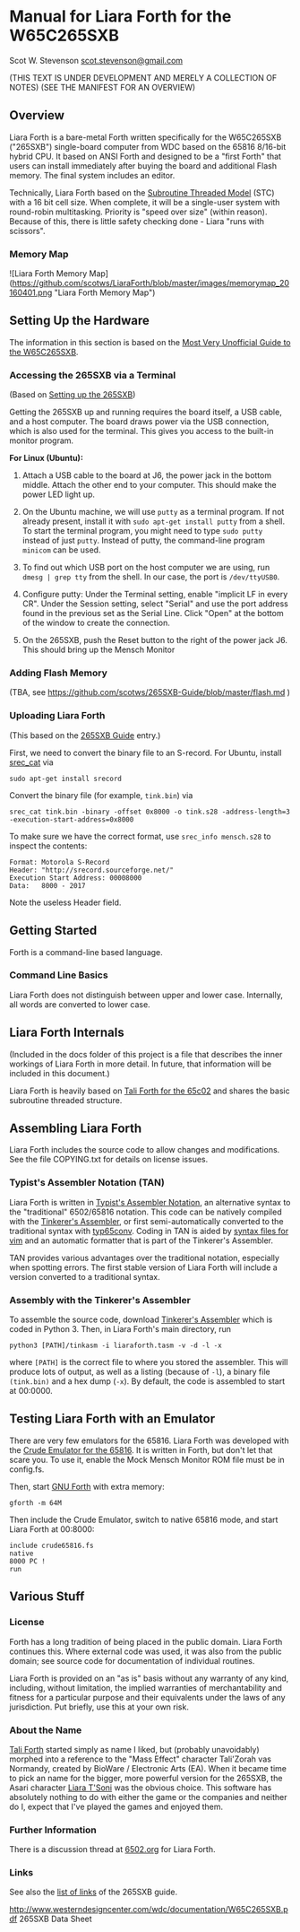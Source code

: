 # Manual for Liara Forth for the W65C265SXB

Scot W. Stevenson <scot.stevenson@gmail.com>

(THIS TEXT IS UNDER DEVELOPMENT AND MERELY A COLLECTION OF NOTES)
(SEE THE MANIFEST FOR AN OVERVIEW)

## Overview 

Liara Forth is a bare-metal Forth written specifically for the W65C265SXB
("265SXB") single-board computer from WDC based on the 65816 8/16-bit hybrid
CPU. It based on ANSI Forth and designed to be a "first Forth" that users can
install immediately after buying the board and additional Flash memory. The
final system includes an editor. 

Technically, Liara Forth based on the [Subroutine Threaded
Model](http://www.bradrodriguez.com/papers/moving1.htm) (STC) with a 16 bit cell
size. When complete, it will be a single-user system with round-robin
multitasking. Priority is "speed over size" (within reason). Because of this,
there is little safety checking done - Liara "runs with scissors". 

### Memory Map

![Liara Forth Memory Map]
(https://github.com/scotws/LiaraForth/blob/master/images/memorymap_20160401.png
"Liara Forth Memory Map")


## Setting Up the Hardware

The information in this section is based on the [Most Very Unofficial Guide to
the W65C265SXB](https://github.com/scotws/265SXB-Guide). 

### Accessing the 265SXB via a Terminal

(Based on [Setting up the
265SXB](https://github.com/scotws/265SXB-Guide/blob/master/setup.md))

Getting the 265SXB up and running requires the board itself, a USB cable, and a
host computer. The board draws power via the USB connection, which is also used
for the terminal. This gives you access to the built-in monitor program.

**For Linux (Ubuntu):**

1. Attach a USB cable to the board at J6, the power jack in the bottom middle.
Attach the other end to your computer. This should make the power LED light up.

2. On the Ubuntu machine, we will use `putty` as a terminal program. If not
   already present, install it with `sudo apt-get install putty` from a shell.
   To start the terminal program, you might need to type `sudo putty` instead of
   just `putty`. Instead of putty, the command-line program `minicom` can be
   used. 

3. To find out which USB port on the host computer we are using, run `dmesg |
   grep tty` from the shell. In our case, the port is `/dev/ttyUSB0`.

4. Configure putty: Under the Terminal setting, enable "implicit LF in every
   CR". Under the Session setting, select "Serial" and use the port address
   found in the previous set as the Serial Line. Click "Open" at the bottom of
   the window to create the connection.

5. On the 265SXB, push the Reset button to the right of the power jack J6. This
   should bring up the Mensch Monitor


### Adding Flash Memory

(TBA, see https://github.com/scotws/265SXB-Guide/blob/master/flash.md )

### Uploading Liara Forth

(This based on the [265SXB
Guide](https://github.com/scotws/265SXB-Guide/blob/master/entering_code.md)
entry.)

First, we need to convert the binary file to an S-record. For Ubuntu, install
[srec_cat](http://srecord.sourceforge.net/man/man1/srec_examples.html) via
```
sudo apt-get install srecord
```

Convert the binary file (for example, ```tink.bin```) via
```
srec_cat tink.bin -binary -offset 0x8000 -o tink.s28 -address-length=3
-execution-start-address=0x8000
```
To make sure we have the correct format, use ```srec_info mensch.s28``` to
inspect the contents:
```
Format: Motorola S-Record
Header: "http://srecord.sourceforge.net/"
Execution Start Address: 00008000
Data:   8000 - 2017
```
Note the useless Header field.



## Getting Started

Forth is a command-line based language. 

### Command Line Basics

Liara Forth does not distinguish between upper and lower case. Internally, all
words are converted to lower case.

## Liara Forth Internals

(Included in the docs folder of this project is a file that describes the inner
workings of Liara Forth in more detail. In future, that information will be
included in this document.)

Liara Forth is heavily based on [Tali Forth for the
65c02](https://github.com/scotws/TaliForth) and shares the basic subroutine
threaded structure. 


## Assembling Liara Forth

Liara Forth includes the source code to allow changes and modifications. See the
file COPYING.txt for details on license issues.

### Typist's Assembler Notation (TAN)

Liara Forth is written in [Typist's Assembler
Notation](https://docs.google.com/document/d/16Sv3Y-3rHPXyxT1J3zLBVq4reSPYtY2G6OSojNTm4SQ/),
an alternative syntax to the "traditional" 6502/65816 notation. This code 
can be natively compiled with the [Tinkerer's
Assembler](https://github.com/scotws/tinkasm), or first semi-automatically
converted to the traditional syntax with
[typ65conv](https://github.com/scotws/type65conv). Coding in TAN is aided by
[syntax files for vim](https://github.com/scotws/Typist-VIM-Syntax) and an
automatic formatter that is part of the Tinkerer's Assembler. 

TAN provides various advantages over the traditional notation, especially when
spotting errors. The first stable version of Liara Forth will include a version
converted to a traditional syntax.

### Assembly with the Tinkerer's Assembler

To assemble the source code, download [Tinkerer's
Assembler](https://github.com/scotws/tinkasm) which is coded in Python 3. Then,
in Liara Forth's main directory, run

```
python3 [PATH]/tinkasm -i liaraforth.tasm -v -d -l -x
```

where `[PATH]` is the correct file to where you stored the assembler. This will
produce lots of output, as well as a listing (because of `-l`), a binary file
`(tink.bin)` and a hex dump (`-x`). By default, the code is assembled to start
at 00:0000. 


## Testing Liara Forth with an Emulator

There are very few emulators for the 65816. Liara Forth was developed with
the [Crude Emulator for the 65816](https://github.com/scotws/crude65816).
It is written in Forth, but don't let that scare you. To use it, enable the
Mock Mensch Monitor ROM file must be in config.fs. 

Then, start [GNU Forth](https://www.gnu.org/software/gforth/) with extra 
memory:

```
gforth -m 64M
```
Then include the Crude Emulator, switch to native 65816 mode, and start Liara
Forth at 00:8000:

```
include crude65816.fs
native
8000 PC !
run
```

## Various Stuff


### License

Forth has a long tradition of being placed in the public domain. Liara Forth 
continues this. Where external code was used, it was also from the
public domain; see source code for documentation of individual routines. 

Liara Forth is provided on an "as is" basis without any warranty of any kind,
including, without limitation, the implied warranties of merchantability and
fitness for a particular purpose and their equivalents under the laws of any
jurisdiction. Put briefly, use this at your own risk.  


### About the Name

[Tali Forth](https://github.com/scotws/TaliForth) started simply as name I
liked, but (probably unavoidably) morphed into a reference to the "Mass Effect"
character Tali'Zorah vas Normandy, created by BioWare / Electronic Arts (EA).
When it became time to pick an name for the bigger, more powerful version for
the 265SXB, the Asari character [Liara
T'Soni](http://masseffect.wikia.com/wiki/Liara_T'Soni) was the obvious choice.
This software has absolutely nothing to do with either the game or the companies
and neither do I, expect that I've played the games and enjoyed them.

### Further Information

There is a discussion thread at
[6502.org](http://forum.6502.org/viewtopic.php?f=9&t=3649) for Liara Forth.


### Links

See also the [list of
links](https://github.com/scotws/265SXB-Guide/blob/master/links.md) of the 
265SXB guide.

http://www.westerndesigncenter.com/wdc/documentation/W65C265SXB.pdf
265SXB Data Sheet
